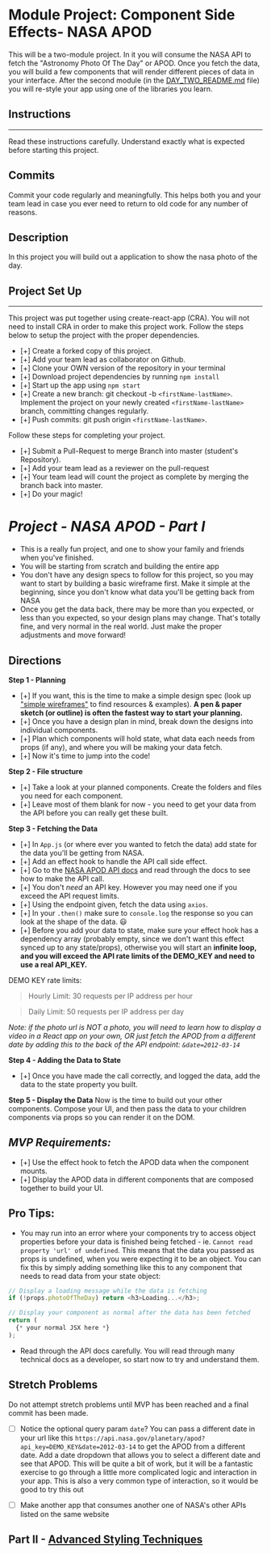# Module Project: Component Side Effects- NASA APOD

This will be a two-module project. In it you will consume the NASA API to fetch the "Astronomy Photo Of The Day" or APOD. Once you fetch the data, you will build a few components that will render different pieces of data in your interface. After the second module (in the [DAY_TWO_README.md](DAY_TWO_README.md) file) you will re-style your app using one of the libraries you learn. 

## Instructions

---

Read these instructions carefully. Understand exactly what is expected before starting this project.

## Commits

Commit your code regularly and meaningfully. This helps both you and your team lead in case you ever need to return to old code for any number of reasons.

## Description

In this project you will build out a application to show the nasa photo of the day.

## Project Set Up

---

This project was put together using create-react-app (CRA). You will not need to install CRA in order to make this project work. Follow the steps below to setup the project with the proper dependencies.

- [+] Create a forked copy of this project.
- [+] Add your team lead as collaborator on Github.
- [+] Clone your OWN version of the repository in your terminal
- [+] Download project dependencies by running `npm install`
- [+] Start up the app using `npm start`
- [+] Create a new branch: git checkout -b `<firstName-lastName>`.
      Implement the project on your newly created `<firstName-lastName>` branch, committing changes regularly.
- [+] Push commits: git push origin `<firstName-lastName>`.

Follow these steps for completing your project.

- [+] Submit a Pull-Request to merge Branch into master (student's Repository).
- [+] Add your team lead as a reviewer on the pull-request
- [+] Your team lead will count the project as complete by merging the branch back into master.
- [+] Do your magic!

# _Project - NASA APOD - Part I_

- This is a really fun project, and one to show your family and friends when you've finished.
- You will be starting from scratch and building the entire app
- You don't have any design specs to follow for this project, so you may want to start by building a basic wireframe first. Make it simple at the beginning, since you don't know what data you'll be getting back from NASA
- Once you get the data back, there may be more than you expected, or less than you expected, so your design plans may change. That's totally fine, and very normal in the real world. Just make the proper adjustments and move forward!

## Directions

**Step 1 - Planning**

- [+] If you want, this is the time to make a simple design spec (look up ["simple wireframes"](https://www.google.com/search?q=simple+wireframes) to find resources & examples). **A pen & paper sketch (or outline) is often the fastest way to start your planning.**
- [+] Once you have a design plan in mind, break down the designs into individual components.
- [+] Plan which components will hold state, what data each needs from props (if any), and where you will be making your data fetch.
- [+] Now it's time to jump into the code!

**Step 2 - File structure**

- [+] Take a look at your planned components. Create the folders and files you need for each component.
- [+] Leave most of them blank for now - you need to get your data from the API before you can really get these built.

**Step 3 - Fetching the Data**

- [+] In `App.js` (or where ever you wanted to fetch the data) add state for the data you'll be getting from NASA.
- [+] Add an effect hook to handle the API call side effect.
- [+] Go to the [NASA APOD API docs](https://api.nasa.gov/#apod) and read through the docs to see how to make the API call.
- [+] You don't _need_ an API key. However you may need one if you exceed the API request limits.
- [+] Using the endpoint given, fetch the data using `axios`.
- [+] In your `.then()` make sure to `console.log` the response so you can look at the shape of the data. 😃
- [+] Before you add your data to state, make sure your effect hook has a dependency array (probably empty, since we don't want this effect synced up to any state/props), otherwise you will start an **infinite loop, and you will exceed the API rate limits of the DEMO_KEY and need to use a real API_KEY.**

DEMO KEY rate limits:

> Hourly Limit: 30 requests per IP address per hour

> Daily Limit: 50 requests per IP address per day

_Note: if the photo url is NOT a photo, you will need to learn how to display a video in a React app on your own, OR just fetch the APOD from a different date by adding this to the back of the API endpoint: `&date=2012-03-14`_

**Step 4 - Adding the Data to State**

- [+] Once you have made the call correctly, and logged the data, add the data to the state property you built.

**Step 5 - Display the Data**
Now is the time to build out your other components. Compose your UI, and then pass the data to your children components via props so you can render it on the DOM.

## _MVP Requirements:_

- [+] Use the effect hook to fetch the APOD data when the component mounts.
- [+] Display the APOD data in different components that are composed together to build your UI.

## Pro Tips:

- You may run into an error where your components try to access object properties before your data is finished being fetched - ie. `Cannot read property 'url' of undefined`. This means that the data you passed as props is undefined, when you were expecting it to be an object. You can fix this by simply adding something like this to any component that needs to read data from your state object:

```js
// Display a loading message while the data is fetching
if (!props.photoOfTheDay) return <h3>Loading...</h3>;

// Display your component as normal after the data has been fetched
return (
  {* your normal JSX here *}
);
```

- Read through the API docs carefully. You will read through many technical docs as a developer, so start now to try and understand them.

## Stretch Problems

Do not attempt stretch problems until MVP has been reached and a final commit has been made.

- [ ] Notice the optional query param `date`? You can pass a different date in your url like this `https://api.nasa.gov/planetary/apod?api_key=DEMO_KEY&date=2012-03-14` to get the APOD from a different date. Add a date dropdown that allows you to select a different date and see that APOD. This will be quite a bit of work, but it will be a fantastic exercise to go through a little more complicated logic and interaction in your app. This is also a very common type of interaction, so it would be good to try this out
- [ ] Make another app that consumes another one of NASA's other APIs listed on the same website


 ## Part II - [Advanced Styling Techniques](DAY_TWO_README.md)
